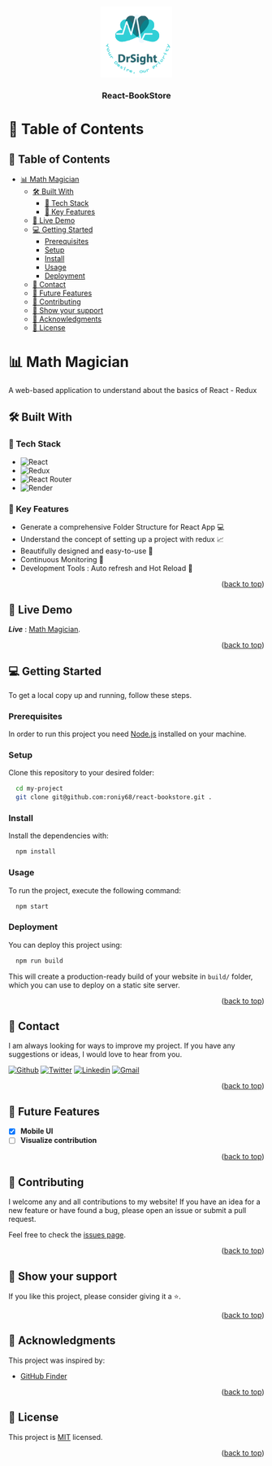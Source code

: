 <a name="readme-top"></a>

<a name="readme-top"></a>

<div align="center">

  <img src="readme-assets/murple_logo.png" alt="logo" width="140"  height="auto" />
  <br/>

  <h3><b>React-BookStore</b></h3>

</div>

# 📗 Table of Contents
## 📑 Table of Contents
- [📊 Math Magician ](#-React-Bookstore-)
  - [🛠 Built With ](#-built-with-)
    - [🧰 Tech Stack ](#-tech-stack-)
    - [💎 Key Features ](#-key-features-)
  - [🚀 Live Demo ](#-live-demo-)
  - [💻 Getting Started ](#-getting-started-)
    - [Prerequisites](#prerequisites)
    - [Setup](#setup)
    - [Install](#install)
    - [Usage](#usage)
    - [Deployment](#deployment)
  - [📧 Contact ](#-contact-)
  - [🔭 Future Features ](#-future-features-)
  - [🤝 Contributing ](#-contributing-)
  - [💖 Show your support ](#-show-your-support-)
  - [🙏 Acknowledgments ](#-acknowledgments-)
  - [📝 License ](#-license-)

<!-- PROJECT DESCRIPTION -->

# 📊 Math Magician <a name="about-project"></a>

A web-based application to understand about the basics of React - Redux 



## 🛠 Built With <a name="built-with"></a>

### 🧰 Tech Stack <a name="tech-stack"></a>

- ![React](https://img.shields.io/badge/react-%2320232a.svg?style=for-the-badge&logo=react&logoColor=%2361DAFB)
- ![Redux](https://img.shields.io/badge/redux-%23593d88.svg?style=for-the-badge&logo=redux&logoColor=white)
- ![React Router](https://img.shields.io/badge/React_Router-CA4245?style=for-the-badge&logo=react-router&logoColor=white)
- ![Render](https://img.shields.io/badge/Render-%46E3B7.svg?style=for-the-badge&logo=render&logoColor=white)

<!-- Features -->

### 💎 Key Features <a name="key-features"></a>

- Generate a comprehensive Folder Structure for React App 💻
- Understand the concept of setting up a project with redux 📈
- Beautifully designed and easy-to-use 🎨
- Continuous Monitoring 📸
- Development Tools : Auto refresh and Hot Reload 🔗

<p align="right">(<a href="#readme-top">back to top</a>)</p>

<!-- LIVE DEMO -->

## 🚀 Live Demo <a name="live-demo"></a>

***Live*** :  [Math Magician](https://63f89b28ed3dd406ccf11729--ahr-React-Bookstore.netlify.app/).
<p align="right">(<a href="#readme-top">back to top</a>)</p>

<!-- GETTING STARTED -->

## 💻 Getting Started <a name="getting-started"></a>

To get a local copy up and running, follow these steps.

### Prerequisites

In order to run this project you need [Node.js](https://nodejs.org/en/) installed on your machine.

### Setup

Clone this repository to your desired folder:

```sh
  cd my-project
  git clone git@github.com:roniy68/react-bookstore.git .
```

### Install

Install the dependencies with:

```sh
  npm install
```

### Usage

To run the project, execute the following command:

```sh
  npm start
```

<!-- ### Run tests

To run tests, run the following command:

```sh
  npm run test
``` -->

### Deployment

You can deploy this project using:

```sh
  npm run build
```
This will create a production-ready build of your website in `build/` folder, which you can use to deploy on a static site server.

<p align="right">(<a href="#readme-top">back to top</a>)</p>

<!-- AUTHORS -->

## 📧 Contact <a name="authors"></a>

I am always looking for ways to improve my project. If you have any suggestions or ideas, I would love to hear from you.

[![Github](https://img.shields.io/badge/GitHub-673AB7?style=for-the-badge&logo=github&logoColor=white)](https://github.com/roniy68)
[![Twitter](https://img.shields.io/badge/Twitter-1DA1F2?style=for-the-badge&logo=twitter&logoColor=white)](https://twitter.com/ahroniy)
[![Linkedin](https://img.shields.io/badge/LinkedIn-0077B5?style=for-the-badge&logo=linkedin&logoColor=white)](https://linkedin.com/in/ahroniy)
[![Gmail](https://img.shields.io/badge/Gmail-D14836?style=for-the-badge&logo=gmail&logoColor=white)](mailto:ahmed.hasan.rony@gmail.com)


<p align="right">(<a href="#readme-top">back to top</a>)</p>

<!-- FUTURE FEATURES -->

## 🔭 Future Features <a name="future-features"></a>

- [x] **Mobile UI**
- [ ] **Visualize contribution**

<p align="right">(<a href="#readme-top">back to top</a>)</p>

<!-- CONTRIBUTING -->

## 🤝 Contributing <a name="contributing"></a>

I welcome any and all contributions to my website! If you have an idea for a new feature or have found a bug, please open an issue or submit a pull request.

Feel free to check the [issues page](../../issues/).

<p align="right">(<a href="#readme-top">back to top</a>)</p>

<!-- SUPPORT -->

## 💖 Show your support <a name="support"></a>

If you like this project, please consider giving it a ⭐.

<p align="right">(<a href="#readme-top">back to top</a>)</p>

<!-- ACKNOWLEDGEMENTS -->

## 🙏 Acknowledgments <a name="acknowledgements"></a>

This project was inspired by:
- [GitHub Finder](https://github.com/JasurbekIsokov/github-finder)

<p align="right">(<a href="#readme-top">back to top</a>)</p>

<!-- LICENSE -->

## 📝 License <a name="license"></a>

This project is [MIT](./readme-assets/MIT.md) licensed.

<p align="right">(<a href="#readme-top">back to top</a>)</p>
